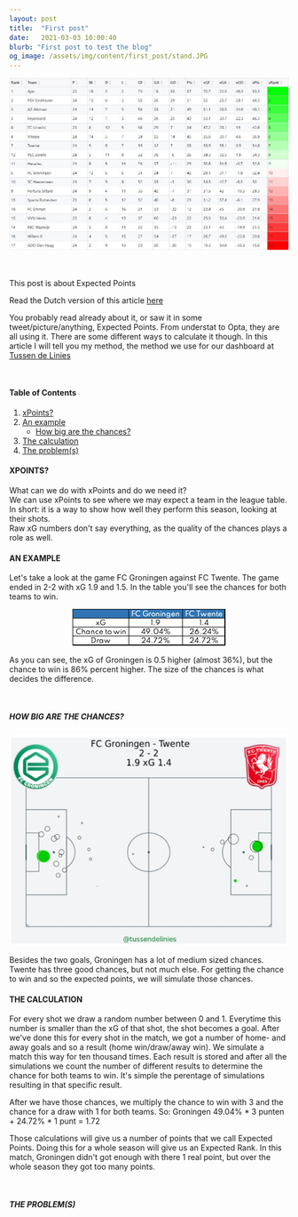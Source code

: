 ```yaml
---
layout: post
title:  "First post"
date:   2021-03-03 10:00:40
blurb: "First post to test the blog"
og_image: /assets/img/content/first_post/stand.JPG
---
```



![](/assets/img/first_post/stand.JPG)

<br />
<br />
This post is about Expected Points

Read the Dutch version of this article [here](https://www.tussendelinies.nl/expected-points/)

You probably read already about it, or saw it in some tweet/picture/anything, Expected Points. From understat to Opta, they are all using it. There are some different ways to calculate it though. In this article I will tell you my method, the method we use for our dashboard at [Tussen de Linies](https://www.tussendelinies.nl/data-dashboard)

<br />


#### Table of Contents
1. [xPoints?](#xpoints)
2. [An example](#an-example)
    * [How big are the chances?](#how-big-are-the-chances)
3. [The calculation](#the-calculation)
4. [The problem(s)](#the-problems)

#### XPOINTS?
What can we do with xPoints and do we need it?  
We can use xPoints to see where we may expect a team in the league table. In short: it is a way to show how well they perform this season, looking at their shots.  
Raw xG numbers don't say everything, as the quality of the chances plays a role as well.

#### AN EXAMPLE
Let's take a look at the game FC Groningen against FC Twente. The game ended in 2-2 with xG 1.9 and 1.5. In the table you'll see the chances for both teams to win.

<div style="text-align:center"><img src="/assets/img/first_post/xG.png" /></div>

As you can see, the xG of Groningen is 0.5 higher (almost 36%), but the chance to win is 86% percent higher. The size of the chances is what decides the difference.

<br />

##### HOW BIG ARE THE CHANCES?

<div style="text-align:center"><img src="/assets/img/first_post/shotmap.jpg" /></div>

Besides the two goals, Groningen has a lot of medium sized chances. Twente has three good chances, but not much else. For getting the chance to win and so the expected points, we will simulate those chances.
<br />

#### THE CALCULATION

For every shot we draw a random number between 0 and 1. Everytime this number is smaller than the xG of that shot, the shot becomes a goal. After we've done this for every shot in the match, we got a number of home- and away goals and so a result (home win/draw/away win). We simulate a match this way for ten thousand times. Each result is stored and after all the simulations we count the number of different results to determine the chance for both teams to win. It's simple the perentage of simulations resulting in that specific result. 

After we have those chances, we multiply the chance to win with 3 and the chance for a draw with 1 for both teams. So: Groningen 49.04% * 3 punten + 24.72% * 1 punt = 1.72 

Those calculations will give us a number of points that we call Expected Points. Doing this for a whole season will give us an Expected Rank. In this match, Groningen didn't got enough with there 1 real point, but over the whole season they got too many points.

<br />


##### THE PROBLEM(S)

[^1]: This is a note!
